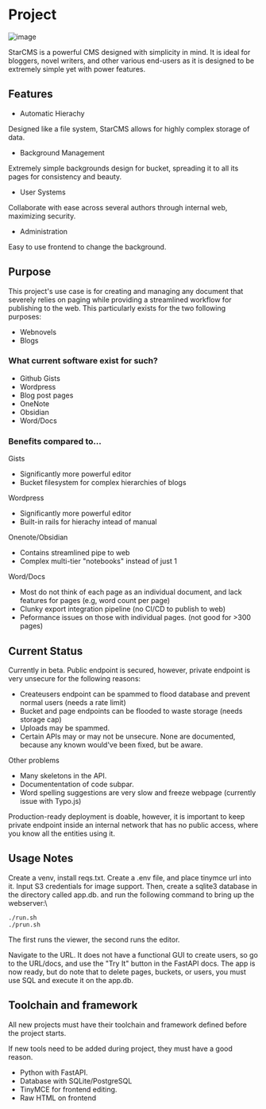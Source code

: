 # Project
![image](https://github.com/user-attachments/assets/c523dfe1-901e-4e8a-85bf-214a37c0438d)

StarCMS is a powerful CMS designed with simplicity in mind. It is ideal for bloggers, novel writers, and other various end-users as it is designed to be extremely simple yet with power features.

## Features
- Automatic Hierachy

Designed like a file system, StarCMS allows for highly complex storage of data.

- Background Management

Extremely simple backgrounds design for bucket, spreading it to all its pages for consistency and beauty.

- User Systems

Collaborate with ease across several authors through internal web, maximizing security. 

- Administration

Easy to use frontend to change the background.
## Purpose
This project's use case is for creating and managing any document that severely relies on paging while providing a streamlined workflow for publishing to the web.
This particularly exists for the two following purposes:
- Webnovels
- Blogs

### What current software exist for such?
- Github Gists
- Wordpress
- Blog post pages
- OneNote
- Obsidian
- Word/Docs

### Benefits compared to...
Gists
- Significantly more powerful editor
- Bucket filesystem for complex hierarchies of blogs

Wordpress
- Significantly more powerful editor
- Built-in rails for hierachy intead of manual

Onenote/Obsidian
- Contains streamlined pipe to web
- Complex multi-tier "notebooks" instead of just 1

Word/Docs
- Most do not think of each page as an individual document, and lack features for pages (e.g, word count per page)
- Clunky export integration pipeline (no CI/CD to publish to web)
- Peformance issues on those with individual pages. (not good for >300 pages)

## Current Status
Currently in beta. Public endpoint is secured, however, private endpoint is very unsecure for the following reasons:
- Createusers endpoint can be spammed to flood database and prevent normal users (needs a rate limit)
- Bucket and page endpoints can be flooded to waste storage (needs storage cap)
- Uploads may be spammed.
- Certain APIs may or may not be unsecure. None are documented, because any known would've been fixed, but be aware.

Other problems
- Many skeletons in the API.
- Documententation of code subpar.
- Word spelling suggestions are very slow and freeze webpage (currently issue with Typo.js)

Production-ready deployment is doable, however, it is important to keep private endpoint inside an internal network that has no public access, where you know all the entities using it.

## Usage Notes
Create a venv, install reqs.txt. Create a .env file, and place tinymce url into it. Input S3 credentials for image support.
Then, create a sqlite3 database in the directory called app.db. and run the following command to bring up the webserver:\

```./run.sh```\
```./prun.sh```

The first runs the viewer, the second runs the editor.

Navigate to the URL. It does not have a functional GUI to create users, so go to the URL/docs, and use the "Try It" button in the FastAPI docs. The app is now ready, but do note that to delete pages, buckets, or users, you must use SQL and execute it on the app.db.

## Toolchain and framework
All new projects must have their toolchain and framework defined before the project starts.

If new tools need to be added during project, they must have a good reason.

- Python with FastAPI.
- Database with SQLite/PostgreSQL
- TinyMCE for frontend editing.
- Raw HTML on frontend
